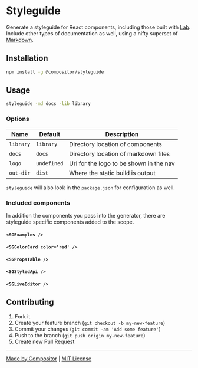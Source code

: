 # Styleguide

Generate a styleguide for React components, including those built with [Lab](https://compositor.io/lab).
Include other types of documentation as well, using a nifty superset of [Markdown](https://github.com/c8r/markdown).

## Installation

```bash
npm install -g @compositor/styleguide
```

## Usage

```sh
styleguide -md docs -lib library
```

### Options

| Name | Default | Description |
| ---- | ------- | ----------- |
| `library` | `library` | Directory location of components |
| `docs` | `docs` | Directory location of markdown files |
| `logo` | `undefined` | Url for the logo to be shown in the nav |
| `out-dir` | `dist` | Where the static build is output |

`styleguide` will also look in the `package.json` for configuration as well.

### Included components

In addition the components you pass into the generator, there are styleguide specific components added to the scope.

#### `<SGExamples />`

#### `<SGColorCard color='red' />`

#### `<SGPropsTable />`

#### `<SGStyledApi />`

#### `<SGLiveEditor />`

## Contributing

1. Fork it
2. Create your feature branch (`git checkout -b my-new-feature`)
3. Commit your changes (`git commit -am 'Add some feature'`)
4. Push to the branch (`git push origin my-new-feature`)
5. Create new Pull Request

---

[Made by Compositor](https://compositor.io/)
|
[MIT License](license)
